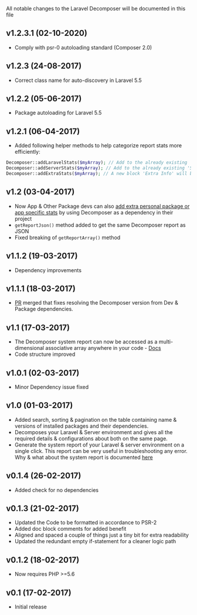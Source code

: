 All notable changes to the Laravel Decomposer will be documented in this file

## v1.2.3.1 (02-10-2020)

- Comply with psr-0 autoloading standard (Composer 2.0)

## v1.2.3 (24-08-2017)

- Correct class name for auto-discovery in Laravel 5.5

## v1.2.2 (05-06-2017)

- Package autoloading for Laravel 5.5

## v1.2.1 (06-04-2017)

- Added following helper methods to help categorize report stats more efficiently:

```php
Decomposer::addLaravelStats($myArray); // Add to the already existing 'Laravel Env'
Decomposer::addServerStats($myArray); // Add to the already existing 'Server Env'
Decomposer::addExtraStats($myArray); // A new block 'Extra Info' will be added containing it
```

## v1.2 (03-04-2017)

- Now App & Other Package devs can also [add extra personal package or app specific stats](https://github.com/lubusIN/laravel-decomposer/wiki/Add-your-extra-stats) by using Decomposer as a dependency in their project
- `getReportJson()` method added to get the same Decomposer report as JSON
- Fixed breaking of `getReportArray()` method

## v1.1.2 (19-03-2017)

- Dependency improvements

## v1.1.1 (18-03-2017)

- [PR](https://github.com/lubusIN/laravel-decomposer/pull/10) merged that fixes resolving the Decomposer version from Dev & Package dependencies.

## v1.1 (17-03-2017)

- The Decomposer system report can now be accessed as a multi-dimensional associative array anywhere in your code - [Docs](https://github.com/lubusIN/laravel-decomposer#helpers)
- Code structure improved

## v1.0.1 (02-03-2017)

- Minor Dependency issue fixed

## v1.0 (01-03-2017)

- Added search, sorting & pagination on the table containing name & versions of installed packages and their dependencies.
- Decomposes your Laravel & Server environment and gives all the required details & configurations about both on the same page.
- Generate the system report of your Laravel & server environment on a single click. This report can be very useful in troubleshooting any error. Why & what about the system report is documented [here](https://github.com/lubusIN/laravel-decomposer/blob/master/report.md)

## v0.1.4 (26-02-2017)

- Added check for no dependencies

## v0.1.3 (21-02-2017)

- Updated the Code to be formatted in accordance to PSR-2
- Added doc block comments for added benefit
- Aligned and spaced a couple of things just a tiny bit for extra readability
- Updated the redundant empty if-statement for a cleaner logic path

## v0.1.2 (18-02-2017)

- Now requires PHP >=5.6

## v0.1 (17-02-2017)

- Initial release
